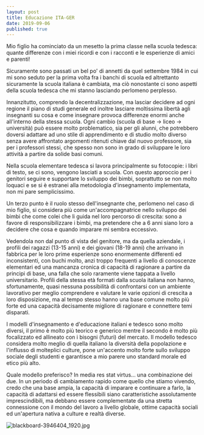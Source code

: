 ```yaml
---
layout: post
title: Educazione ITA-GER
date: 2019-09-06
published: true
---
```


Mio figlio ha cominciato da un mesetto la prima classe nella scuola tedesca: quante differenze con i miei ricordi e con i racconti e le esperienze di amici e parenti!

Sicuramente sono passati un bel po' di annetti da quel settembre 1984 in cui mi sono seduto per la prima volta fra i banchi di scuola ed altrettanto sicuramente la scuola italiana è cambiata, ma ciò nonostante ci sono aspetti della scuola tedesca che mi stanno lasciando perlomeno perplesso.

Innanzitutto, comprendo la decentralizzazione, ma lasciar decidere ad ogni regione il piano di studi generale ed inoltre lasciare moltissima libertà agli insegnanti su cosa e come insegnare provoca differenze enormi anche all'interno della stessa scuola. 
Ogni cambio (scuola di base -> liceo -> università) può essere molto problematico, sia per gli alunni, che potrebbero doversi adattare ad uno stile di apprendimento e di studio molto diverso senza avere affrontato argomenti ritenuti chiave dal nuovo professore, sia per i professori stessi, che spesso non sono in grado di sviluppare le loro attività a partire da solide basi comuni.

Nella scuola elementare tedesca si lavora principalmente su fotocopie: i libri di testo, se ci sono, vengono lasciati a scuola. Con questo approccio per i genitori seguire e supportare lo sviluppo dei bimbi, soprattutto se non molto loquaci e se si è estranei alla metodologia d'insegnamento implementata, non mi pare semplicissimo.

Un terzo punto è il ruolo stesso dell'insegnante che, perlomeno nel caso di mio figlio, si considera più come un'accompagnatrice nello sviluppo dei bimbi che come colei che li guida nel loro percorso di crescita: sono a favore di responsibilizzare i bimbi, ma pretendere che a 6 anni siano loro a decidere che cosa e quando imparare mi sembra eccessivo.

Vedendola non dal punto di vista del genitore, ma da quella aziendale, i profili dei ragazzi (13-15 anni) e dei giovani (18-19 anni) che arrivano in fabbrica per le loro prime esperienze sono enormemente differenti ed inconsistenti, con buchi molto, anzi troppo frequenti a livello di conoscenze elementari ed una mancanza cronica di capacità di ragionare a partire da principi di base, una falla che solo raramente viene tappata a livello universitario. 
Profili della stessa età formati dalla scuola italiana non hanno, sfortunamente, quasi nessuna possibilità di confrontarsi con un ambiente lavorativo per meglio comprendere e valutare le varie opzioni di crescita a loro disposizione, ma al tempo stesso hanno una base comune molto più forte ed una capacità decisamente migliore di ragionare e connettere temi disparati.

I modelli d'insegnamento e d'educazione italiani e tedesco sono molto diversi, il primo è molto più teorico e generico mentre il secondo è molto più focalizzato ed allineato con i bisogni (futuri) del mercato. 
Il modello tedesco considera molto meglio di quella italiano la diversità della popolazione e l'influsso di molteplici culture, pone un'accento molto forte sullo sviluppo sociale degli studenti e garantisce a mio parere uno standard morale ed etico più alto.

Quale modello preferisco? In media res stat virtus... una combinazione dei due. In un periodo di cambiamento rapido come quello che stiamo vivendo, credo che una base ampia, la capacità di imparare e continuare a farlo, la capacità di adattarsi ed essere flessibili siano caratteristiche assolutamente imprescindibili, ma debbano essere complementate da una stretta connessione con il mondo del lavoro a livello globale, ottime capacità sociali ed un'apertura nativa a culture e realtà diverse.

![blackboard-3946404_1920.jpg]({{site.baseurl}}/images/blackboard-3946404_1920.jpg)
